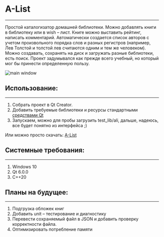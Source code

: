 # A-List
---
Простой каталогизатор домашней библиотеки.
Можно добавлять книги в библиотеку или в wish – лист. Книге можно выставить рейтинг, написать комментарий. Автоматически создается список авторов с учетом произвольного порядка слов и разных регистров (например, Лев Толстой и толстой лев считаются одним и тем же человеком).  Можно создавать, сохранять на диск и загружать разные библиотеки, есть поиск.
Проект задумывался как прежде всего учебный, но который мог бы принести определенную пользу. 


![main window]([https://disk.yandex.ru/client/disk?idApp=client&dialog=slider&idDialog=%2Fdisk%2Fa-list.jpg])

## Использование: 
---
1.	Собрать проект в Qt Creator.
2.	 Добавить требуемые библиотеки и ресурсы стандартными [средствами Qt](https://doc.qt.io/qt-5/windows-deployment.html)
3.	Запускаем, можно для пробы загрузить test_lib/ali, дальше, надеюсь, все будет понятно из интерфейса ;)

Или можно просто скачать: [A-List](https://disk.yandex.ru/d/SJ4DNBnmbGgATQ)

## Системные требования:
---
1.	Windows 10
2.	Qt 6.0.0
3.	C++20

## Планы на будущее:
---
1.	Подгрузка обложек книг 
2.	Добавить unit – тестирование и диагностику 
3.	Перевести сохраняемый файл в JSON и добавить проверку корректности файла.
4.	Оптимизировать потребление памяти
